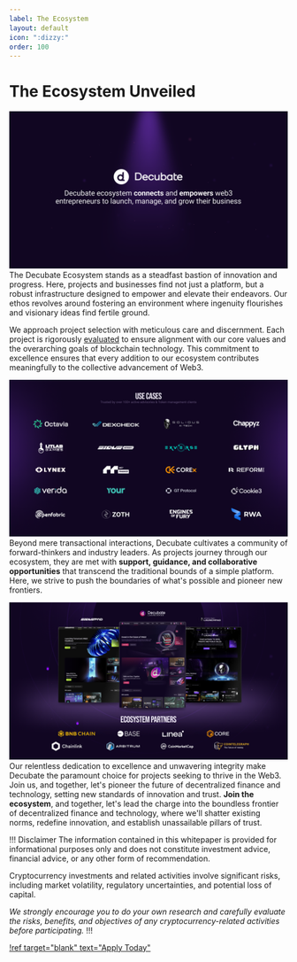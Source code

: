```yaml
---
label: The Ecosystem
layout: default
icon: ":dizzy:"
order: 100
---
```


# The Ecosystem Unveiled

![](../static/decubate-ecosystem.png)
The Decubate Ecosystem stands as a steadfast bastion of innovation and progress. Here, projects and businesses find not just a platform, but a robust infrastructure designed to empower and elevate their endeavors. Our ethos revolves around fostering an environment where ingenuity flourishes and visionary ideas find fertile ground.

We approach project selection with meticulous care and discernment. Each project is rigorously [evaluated](https://www.decubate.com/blog/a-look-inside-decubates-evaluation-process) to ensure alignment with our core values and the overarching goals of blockchain technology. This commitment to excellence ensures that every addition to our ecosystem contributes meaningfully to the collective advancement of Web3.

![](../static/usecase.png)
Beyond mere transactional interactions, Decubate cultivates a community of forward-thinkers and industry leaders. As projects journey through our ecosystem, they are met with **support, guidance, and collaborative opportunities** that transcend the traditional bounds of a simple platform. Here, we strive to push the boundaries of what's possible and pioneer new frontiers.

![](../static/partners.png)
Our relentless dedication to excellence and unwavering integrity make Decubate the paramount choice for projects seeking to thrive in the Web3. Join us, and together, let's pioneer the future of decentralized finance and technology, setting new standards of innovation and trust. **Join the ecosystem**, and together, let's lead the charge into the boundless frontier of decentralized finance and technology, where we'll shatter existing norms, redefine innovation, and establish unassailable pillars of trust.

!!! Disclaimer
The information contained in this whitepaper is provided for informational purposes only and does not constitute investment advice, financial advice, or any other form of recommendation.

Cryptocurrency investments and related activities involve significant risks, including market volatility, regulatory uncertainties, and potential loss of capital.

_We strongly encourage you to do your own research and carefully evaluate the risks, benefits, and objectives of any cryptocurrency-related activities before participating._
!!!

[!ref target="blank" text="Apply Today"](https://share-eu1.hsforms.com/1H2ohLD8tSv-EQjMQEu7lhAf5bmh)
